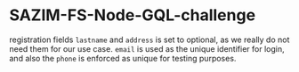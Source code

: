# SAZIM-FS-Node-GQL-challenge

registration fields
`lastname` and `address` is set to optional, as we really do not need them for our use case.
`email` is used as the unique identifier for login, and also the `phone` is enforced as unique for testing purposes.
